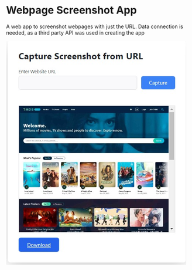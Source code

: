 # Webpage Screenshot App

 A web app to screenshot webpages with just the URL. Data connection is needed, as a third party API was used in creating the app

![CHEESE!](img.jpg)
